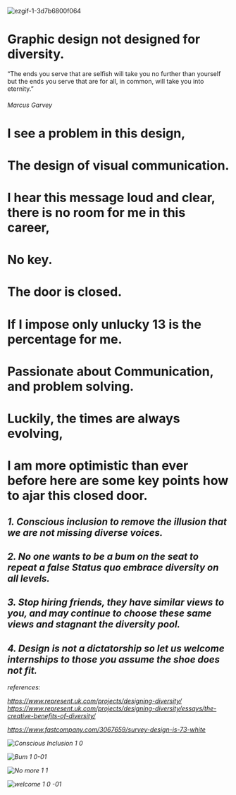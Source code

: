 ![ezgif-1-3d7b6800f064](https://user-images.githubusercontent.com/94851382/143467604-d1d4f1d2-9ac3-45e6-89d2-cedd4c276626.gif)

# Graphic design not designed for diversity.


“The ends you serve that are selfish will take you no further than yourself but the ends you serve that are for all, in common, will take you into eternity.” 
###### <p>Marcus Garvey<p> 

#  I see a problem in this design,
 

#  The design of visual communication. 
 

# I hear this message loud and clear, there is no room for me in this career, 
 
 
# No key. 
 
#  The door is closed. 

# If I impose only unlucky 13 is the percentage for me. 
 
# Passionate about Communication, and problem solving. 
 
# Luckily, the times are always evolving, 
 
# <p>I am more optimistic than ever before here are some key points how to ajar this closed door.<p>
<p> <p>
<p> <p>




## <em>1. Conscious inclusion to remove the illusion that we are not missing diverse voices.<em> 

## <em>2. No one wants to be a bum on the seat to repeat a false Status quo embrace diversity on all levels.<em> 

## <em>3. Stop hiring friends, they have similar views to you, and may continue to choose these same views and stagnant the diversity pool.<em> 
 
 ## <em>4. Design is not a dictatorship so let us welcome internships to those you assume the shoe does not fit.<em> 

references: 
 
https://www.represent.uk.com/projects/designing-diversity/
https://www.represent.uk.com/projects/designing-diversity/essays/the-creative-benefits-of-diversity/
 
https://www.fastcompany.com/3067659/survey-design-is-73-white 


![Conscious Inclusion 1 0 ](https://user-images.githubusercontent.com/94851382/143691198-2a0fae30-466e-4559-af26-82fd33439bc8.jpg)


![Bum 1 0-01](https://user-images.githubusercontent.com/94851382/143710721-f83772fc-456f-41e8-9912-b99b67cca2b3.jpg)

 
![No more 1 1](https://user-images.githubusercontent.com/94851382/143691254-dc610c39-5155-4244-b919-1e038e9152e0.jpg)


![welcome  1 0 -01](https://user-images.githubusercontent.com/94851382/143720996-52b6bea9-5f48-4c5c-9646-cf45a130bb17.jpg)
